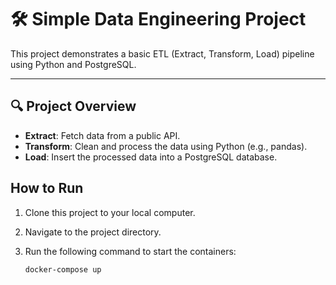 # 🛠️ Simple Data Engineering Project

This project demonstrates a basic ETL (Extract, Transform, Load) pipeline using Python and PostgreSQL.

---

## 🔍 Project Overview

- **Extract**: Fetch data from a public API.
- **Transform**: Clean and process the data using Python (e.g., pandas).
- **Load**: Insert the processed data into a PostgreSQL database.

## How to Run

1. Clone this project to your local computer.
2. Navigate to the project directory.
3. Run the following command to start the containers:

   ```bash
   docker-compose up
